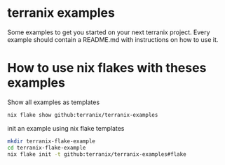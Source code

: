 # terranix examples

Some examples to get you started on your next terranix project.
Every example should contain a README.md with instructions on how to use it.

# How to use nix flakes with theses examples

Show all examples as templates
``` sh
nix flake show github:terranix/terranix-examples
```

init an example using nix flake templates
```sh
mkdir terranix-flake-example
cd terranix-flake-example
nix flake init -t github:terranix/terranix-examples#flake
```

